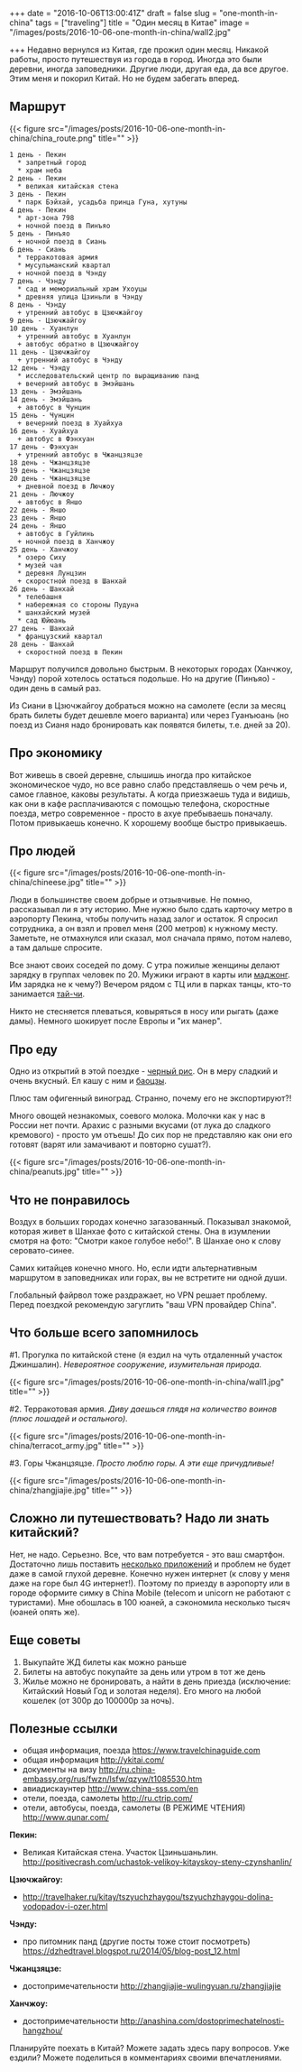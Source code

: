 +++
date = "2016-10-06T13:00:41Z"
draft = false
slug = "one-month-in-china"
tags = ["traveling"]
title = "Один месяц в Китае"
image = "/images/posts/2016-10-06-one-month-in-china/wall2.jpg"

+++
Недавно вернулся из Китая, где прожил один месяц. Никакой работы, просто
путешествуя из города в город. Иногда это были деревни, иногда заповедники.
Другие люди, другая еда, да все другое. Этим меня и покорил Китай. Но не будем
забегать вперед.

<!--more-->

## Маршрут

{{< figure src="/images/posts/2016-10-06-one-month-in-china/china_route.png" title="" >}}

```
1 день - Пекин
  * запретный город
  * храм неба
2 день - Пекин
  * великая китайская стена
3 день - Пекин
  * парк Бэйхай, усадьба принца Гуна, хутуны
4 день - Пекин
  * арт-зона 798
  + ночной поезд в Пинъяо
5 день - Пинъяо
  + ночной поезд в Сиань
6 день - Сиань
  * терракотовая армия
  * мусульманский квартал
  + ночной поезд в Чэнду
7 день - Чэнду
  * сад и мемориальный храм Ухоуцы
  * древняя улица Цзиньли в Чэнду
8 день - Чэнду
  + утренний автобус в Цзючжайгоу
9 день - Цзючжайгоу
10 день - Хуанлун
  + утренний автобус в Хуанлун
  + автобус обратно в Цзючжайгоу
11 день - Цзючжайгоу
  + утренний автобус в Чэнду
12 день - Чэнду
  * исследовательский центр по выращиванию панд
  + вечерний автобус в Эмэйшань
13 день - Эмэйшань
14 день - Эмэйшань
  + автобус в Чунцин
15 день - Чунцин
  + вечерний поезд в Хуайхуа
16 день - Хуайхуа
  + автобус в Фэнхуан
17 день - Фэнхуан
  + утренний автобус в Чжанцзяцзе
18 день - Чжанцзяцзе
19 день - Чжанцзяцзе
20 день - Чжанцзяцзе
  + дневной поезд в Лючжоу
21 день - Лючжоу
  + автобус в Яншо
22 день - Яншо
23 день - Яншо
24 день - Яншо
  + автобус в Гуйлинь
  + ночной поезд в Ханчжоу
25 день - Ханчжоу
  * озеро Сиху
  * музей чая
  * деревня Лунцзин
  + скоростной поезд в Шанхай
26 день - Шанхай
  * телебашня
  * набережная со стороны Пудуна
  * шанхайский музей
  * сад Юйюань
27 день - Шанхай
  * французский квартал
28 день - Шанхай
  + скоростной поезд в Пекин
```

Маршрут получился довольно быстрым. В некоторых городах (Ханчжоу, Чэнду) порой
хотелось остаться подольше. Но на другие (Пинъяо) - один день в самый раз.

Из Сиани в Цзючжайгоу добраться можно на самолете (если за месяц брать билеты
будет дешевле моего варианта) или через Гуанъюань (но поезд из Сианя надо
бронировать как появятся билеты, т.е. дней за 20).

## Про экономику

Вот живешь в своей деревне, слышишь иногда про китайское экономическое чудо, но
все равно слабо представляешь о чем речь и, самое главное, каковы результаты. А
когда приезжаешь туда и видишь, как они в кафе расплачиваются с помощью
телефона, скоростные поезда, метро современное - просто в ахуе пребываешь
поначалу. Потом привыкаешь конечно. К хорошему вообще быстро привыкаешь.

## Про людей

{{< figure src="/images/posts/2016-10-06-one-month-in-china/chineese.jpg" title="" >}}

Люди в большинстве своем добрые и отзывчивые. Не помню, рассказывал ли я эту
историю. Мне нужно было сдать карточку метро в аэропорту Пекина, чтобы получить
назад залог и остаток. Я спросил сотрудника, а он взял и провел меня (200
метров) к нужному месту. Заметьте, не отмахнулся или сказал, мол сначала прямо,
потом налево, а там дальше спросите.

Все знают своих соседей по дому. С утра пожилые женщины делают зарядку в
группах человек по 20. Мужики играют в карты или
[маджонг](https://ru.wikipedia.org/wiki/%D0%9C%D0%B0%D0%B4%D0%B6%D0%BE%D0%BD%D0%B3).
Им зарядка не к чему?) Вечером рядом с ТЦ или в парках танцы, кто-то занимается
[тай-чи](https://ru.wikipedia.org/wiki/%D0%A2%D0%B0%D0%B9%D1%86%D0%B7%D0%B8%D1%86%D1%8E%D0%B0%D0%BD%D1%8C).

Никто не стесняется плеваться, ковыряться в носу или рыгать (даже дамы).
Немного шокирует после Европы и "их манер".

## Про еду

Одно из открытий в этой поездке - [черный
рис](https://en.wikipedia.org/wiki/Black_rice). Он в меру сладкий и очень
вкусный. Ел кашу с ним и
[баоцзы](https://ru.wikipedia.org/wiki/%D0%91%D0%B0%D0%BE%D1%86%D0%B7%D1%8B).

Плюс там офигенный виноград. Странно, почему его не экспортируют?!

Много овощей незнакомых, соевого молока. Молочки как у нас в России нет почти.
Арахис с разными вкусами (от лука до сладкого кремового) - просто ум отъешь! До
сих пор не представляю как они его готовят (варят или замачивают и повторно
сушат?).

{{< figure src="/images/posts/2016-10-06-one-month-in-china/peanuts.jpg" title="" >}}

## Что не понравилось

Воздух в больших городах конечно загазованный. Показывал знакомой, которая
живет в Шанхае фото с китайской стены. Она в изумлении смотря на фото: "Смотри
какое голубое небо!". В Шанхае оно к слову серовато-синее.

Самих китайцев конечно много. Но, если идти альтернативным маршрутом в
заповедниках или горах, вы не встретите ни одной души.

Глобальный файрвол тоже раздражает, но VPN решает проблему. Перед поездкой
рекомендую загуглить "ваш VPN провайдер China".

## Что больше всего запомнилось

\#1. Прогулка по китайской стене (я ездил на чуть отдаленный участок Джиншалин). *Невероятное сооружение, изумительная природа.*

{{< figure src="/images/posts/2016-10-06-one-month-in-china/wall1.jpg" title="" >}}

\#2. Терракотовая армия. *Диву даешься глядя на количество воинов (плюс лошадей и остального).*

{{< figure src="/images/posts/2016-10-06-one-month-in-china/terracot_army.jpg" title="" >}}

\#3. Горы Чжанцзяцзе. *Просто люблю горы. А эти еще причудливые!*

{{< figure src="/images/posts/2016-10-06-one-month-in-china/zhangjiajie.jpg" title="" >}}

## Сложно ли путешествовать? Надо ли знать китайский?

Нет, не надо. Серьезно. Все, что вам потребуется - это ваш смартфон. Достаточно
лишь поставить <a href="/2016/10/must-have-apps-for-traveling-in-china/">несколько приложений</a> и
проблем не будет даже в самой глухой деревне. Конечно нужен интернет (к слову у
меня даже на горе был 4G интернет!). Поэтому по приезду в аэропорту или в
городе оформите симку в China Mobile (telecom и unicorn не работают с
туристами). Мне обошлась в 100 юаней, а сэкономила несколько тысяч (юаней опять
же).

## Еще советы

1. Выкупайте ЖД билеты как можно раньше
2. Билеты на автобус покупайте за день или утром в тот же день
3. Жилье можно не бронировать, а найти в день приезда (исключение: Китайский
Новый Год и золотая неделя). Его много на любой кошелек (от 300р до 100000р за
ночь).

## Полезные ссылки

- общая информация, поезда https://www.travelchinaguide.com
- общая информация http://ykitai.com/
- документы на визу http://ru.china-embassy.org/rus/fwzn/lsfw/qzyw/t1085530.htm
- авиадискаунтер http://www.china-sss.com/en
- отели, поезда, самолеты http://ru.ctrip.com/
- отели, автобусы, поезда, самолеты (В РЕЖИМЕ ЧТЕНИЯ) http://www.qunar.com/

**Пекин:**

- Великая Китайская стена. Участок Цзиньшаньлин. http://positivecrash.com/uchastok-velikoy-kitayskoy-steny-czynshanlin/


**Цзючжайгоу:**

- http://travelhaker.ru/kitay/tszyuchzhaygou/tszyuchzhaygou-dolina-vodopadov-i-ozer.html

**Чэнду:**

- про питомник панд (другие посты тоже стоит посмотреть) https://dzhedtravel.blogspot.ru/2014/05/blog-post_12.html

**Чжанцзяцзе:**

- достопримечательности http://zhangjiajie-wulingyuan.ru/zhangjiajie

**Ханчжоу:**

- достопримечательности http://anashina.com/dostoprimechatelnosti-hangzhou/

Планируйте поехать в Китай? Можете задать здесь пару вопросов. Уже ездили?
Можете поделиться в комментариях своими впечатлениями.
